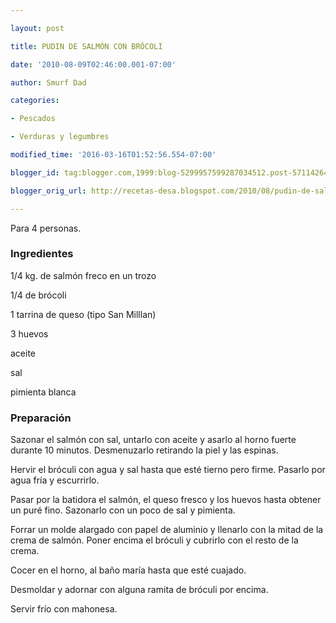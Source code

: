 ```yaml
---

layout: post

title: PUDIN DE SALMÓN CON BRÓCOLI

date: '2010-08-09T02:46:00.001-07:00'

author: Smurf Dad

categories:

- Pescados

- Verduras y legumbres

modified_time: '2016-03-16T01:52:56.554-07:00'

blogger_id: tag:blogger.com,1999:blog-5299957599287034512.post-571142646372416215

blogger_orig_url: http://recetas-desa.blogspot.com/2010/08/pudin-de-salmon-con-brocoli.html

---
```


Para 4 personas.

<h3>Ingredientes</h3>

1/4 kg. de salmón freco en un trozo

1/4 de brócoli

1 tarrina de queso (tipo San Milllan)

3 huevos

aceite

sal

pimienta blanca

<h3>Preparación</h3>

Sazonar el salmón con sal, untarlo con aceite y asarlo al horno fuerte durante 10 minutos. Desmenuzarlo retirando la piel y las espinas.

Hervir el bróculi con agua y sal hasta que esté tierno pero firme. Pasarlo por agua fría y escurrirlo.

Pasar por la batidora el salmón, el queso fresco y los huevos hasta obtener un puré fino. Sazonarlo con un poco de sal y pimienta.

Forrar un molde alargado con papel de aluminio y llenarlo con la mitad de la crema de salmón. Poner encima el bróculi y cubrirlo con el resto de la crema.

Cocer en el horno, al baño maría hasta que esté cuajado.

Desmoldar y adornar con alguna ramita de bróculi por encima.

Servir frío con mahonesa.